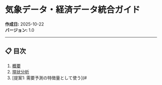 # 気象データ・経済データ統合ガイド

**作成日:** 2025-10-22  
**バージョン:** 1.0

---

## 📋 目次

1. [概要](#概要)
2. [現状分析](#現状分析)
3. [提案1: 需要予測の特徴量として使う](#
